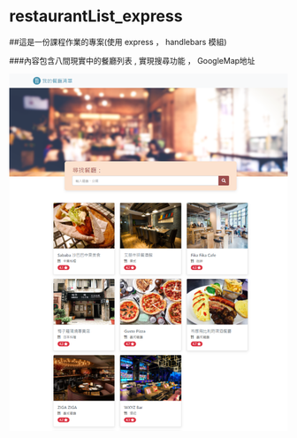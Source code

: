 # restaurantList_express

##這是一份課程作業的專案(使用 express ， handlebars 模組)

###內容包含八間現實中的餐廳列表 , 實現搜尋功能 ， GoogleMap地址

![image](https://github.com/IanWanggggg/restaurantList_express/blob/main/localhost_3000.png)
